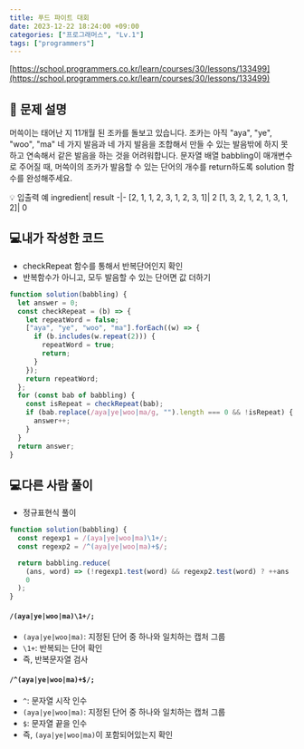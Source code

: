 ```yaml
---
title: 푸드 파이트 대회
date: 2023-12-22 18:24:00 +09:00
categories: ["프로그래머스", "Lv.1"]
tags: ["programmers"]
---
```


[https://school.programmers.co.kr/learn/courses/30/lessons/133499](https://school.programmers.co.kr/learn/courses/30/lessons/133499)

## 📔 문제 설명

머쓱이는 태어난 지 11개월 된 조카를 돌보고 있습니다. 조카는 아직 "aya", "ye", "woo", "ma" 네 가지 발음과 네 가지 발음을 조합해서 만들 수 있는 발음밖에 하지 못하고 연속해서 같은 발음을 하는 것을 어려워합니다. 문자열 배열 babbling이 매개변수로 주어질 때, 머쓱이의 조카가 발음할 수 있는 단어의 개수를 return하도록 solution 함수를 완성해주세요.

💡 입출력 예
ingredient| result
-|-
[2, 1, 1, 2, 3, 1, 2, 3, 1]| 2
[1, 3, 2, 1, 2, 1, 3, 1, 2]| 0

## 💻내가 작성한 코드

- checkRepeat 함수를 통해서 반복단어인지 확인
- 반복함수가 아니고, 모두 발음할 수 있는 단어면 값 더하기

```js
function solution(babbling) {
  let answer = 0;
  const checkRepeat = (b) => {
    let repeatWord = false;
    ["aya", "ye", "woo", "ma"].forEach((w) => {
      if (b.includes(w.repeat(2))) {
        repeatWord = true;
        return;
      }
    });
    return repeatWord;
  };
  for (const bab of babbling) {
    const isRepeat = checkRepeat(bab);
    if (bab.replace(/aya|ye|woo|ma/g, "").length === 0 && !isRepeat) {
      answer++;
    }
  }
  return answer;
}
```

## 💻다른 사람 풀이

- 정규표현식 풀이

```js
function solution(babbling) {
  const regexp1 = /(aya|ye|woo|ma)\1+/;
  const regexp2 = /^(aya|ye|woo|ma)+$/;

  return babbling.reduce(
    (ans, word) => (!regexp1.test(word) && regexp2.test(word) ? ++ans : ans),
    0
  );
}
```

#### `/(aya|ye|woo|ma)\1+/;`

- `(aya|ye|woo|ma)`: 지정된 단어 중 하나와 일치하는 캡처 그룹
- `\1+`: 반복되는 단어 확인
- 즉, 반복문자열 검사

#### `/^(aya|ye|woo|ma)+$/;`

- `^`: 문자열 시작 인수
- `(aya|ye|woo|ma)`: 지정된 단어 중 하나와 일치하는 캡처 그룹
- `$`: 문자열 끝을 인수
- 즉, `(aya|ye|woo|ma)`이 포함되어있는지 확인
